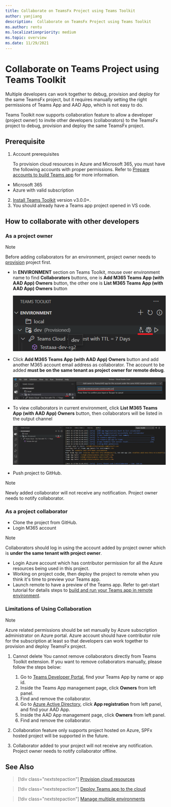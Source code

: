 ```yaml
---
title: Collaborate on TeamsFx Project using Teams Toolkit
author: yanjiang
description:  Collaborate on TeamsFx Project using Teams Toolkit
ms.author: rentu
ms.localizationpriority: medium
ms.topic: overview
ms.date: 11/29/2021
---
```


# Collaborate on Teams Project using Teams Toolkit

Multiple developers can work together to debug, provision and deploy for the same TeamsFx project, but it requires manually setting the right permissions of Teams App and AAD App, which is not easy to do.

Teams Toolkit now supports collaboration feature to allow a developer (project owner) to invite other developers (collaborators) to the TeamsFx project to debug, provision and deploy the same TeamsFx project.

## Prerequisite

1. Account prerequisites

    To provision cloud resources in Azure and Microsoft 365, you must have the following accounts with proper permissions. Refer to [Prepare accounts to build Teams app](accounts.md) for more information.

* Microsoft 365
* Azure with valid subscription

2. [Install Teams Toolkit](https://marketplace.visualstudio.com/items?itemName=TeamsDevApp.ms-teams-vscode-extension) version v3.0.0+.
1. You should already have a Teams app project opened in VS code.

## How to collaborate with other developers

### As a project owner

> [!NOTE]
> Before adding collaborators for an environment, project owner needs to [provision](provision.md) project first.

* In **ENVIRONMENT** section on Teams Toolkit, mouse over environment name to find **Collaborators** buttons, one is **Add M365 Teams App (with AAD App) Owners** button, the other one is **List M365 Teams App (with AAD App) Owners** button

  ![collaboration buttons](./images/collaboration-buttons.png)

* Click **Add M365 Teams App (with AAD App) Owners** button and add another M365 account email address as collaborator. The account to be added **must be on the same tenant as project owner for remote debug**.

  ![input collaborator email](./images/collaboration-add-owner-email.png)

* To view collaborators in current environment, click **List M365 Teams App (with AAD App) Owners** button, then collaborators will be listed in the output channel

  ![collaboration list owners](./images/collaboration-list-owners.png)

* Push project to GitHub.

> [!NOTE]
> Newly added collaborator will not receive any notification. Project owner needs to notify collaborator.

### As a project collaborator

* Clone the project from GitHub.
* Login M365 account

> [!NOTE]
> Collaborators should log in using the account added by project owner which is **under the same tenant with project owner**.

* Login Azure account which has contributor permission for all the Azure resources being used in this project.
* Working on project code, then deploy the project to remote when you think it's time to preview your Teams app.
* Launch remote to have a preview of the Teams app. Refer to get-start tutorial for details steps to [build and run your Teams app in remote environment](sbs-gs-javscript.yml).

### Limitations of Using Collaboration

> [!NOTE]
> Azure related permissions should be set manually by Azure subscription administrator on Azure portal. Azure account should have contributor role for the subscription at least so that developers can work together to provision and deploy TeamsFx project.
1. Cannot delete
 You cannot remove collaborators directly from Teams Toolkit extension. If you want to remove collaborators manually, please follow the steps below:

      1. Go to [Teams Developer Portal](https://dev.teams.microsoft.com/apps), find your Teams App by name or app id.
      2. Inside the Teams App management page, click **Owners** from left panel.
      3. Find and remove the collaborator.
      4. Go to [Azure Active Directory](https://ms.portal.azure.com/#blade/Microsoft_AAD_IAM/ActiveDirectoryMenuBlade/RegisteredApps), click **App registration** from left panel, and find your AAD App.
      5. Inside the AAD App management page, click **Owners** from left panel.
      6. Find and remove the collaborator.

1. Collaboration feature only supports project hosted on Azure, SPFx hosted project will be supported in the future.

1. Collaborator added to your project will not receive any notification. Project owner needs to notify collaborator offline.

## See Also

> [!div class="nextstepaction"]
> [Provision cloud resources](provision.md)

> [!div class="nextstepaction"]
> [Deploy Teams app to the cloud](deploy.md)

> [!div class="nextstepaction"]
> [Manage multiple environments](TeamsFx-multi-env.md)
